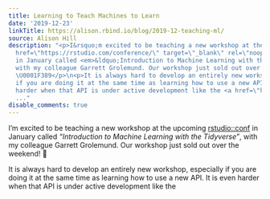 ```yaml
---
title: Learning to Teach Machines to Learn
date: '2019-12-23'
linkTitle: https://alison.rbind.io/blog/2019-12-teaching-ml/
source: Alison Hill
description: "<p>I&rsquo;m excited to be teaching a new workshop at the upcoming <a
  href=\"https://rstudio.com/conference/\" target=\"_blank\" rel=\"noopener\">rstudio::conf</a>
  in January called <em>&ldquo;Introduction to Machine Learning with the Tidyverse&rdquo;</em>,
  with my colleague Garrett Grolemund. Our workshop just sold out over the weekend!
  \U0001F389</p>\n<p>It is always hard to develop an entirely new workshop, especially
  if you are doing it at the same time as learning how to use a new API. It is even
  harder when that API is under active development like the <a href=\"https://github.com/tidymodels\"
  ..."
disable_comments: true
---
```

<p>I&rsquo;m excited to be teaching a new workshop at the upcoming <a href="https://rstudio.com/conference/" target="_blank" rel="noopener">rstudio::conf</a> in January called <em>&ldquo;Introduction to Machine Learning with the Tidyverse&rdquo;</em>, with my colleague Garrett Grolemund. Our workshop just sold out over the weekend! 🎉</p>
<p>It is always hard to develop an entirely new workshop, especially if you are doing it at the same time as learning how to use a new API. It is even harder when that API is under active development like the <a href="https://github.com/tidymodels" ...